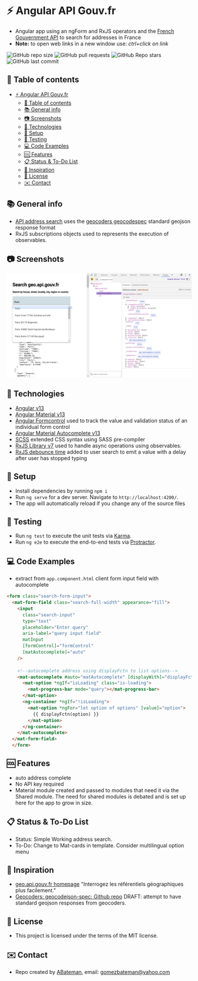 # :zap: Angular API Gouv.fr

* Angular app using an ngForm and RxJS operators and the [French Gouvernment API](https://geo.api.gouv.fr/) to search for addresses in France
* **Note:** to open web links in a new window use: _ctrl+click on link_

![GitHub repo size](https://img.shields.io/github/repo-size/AndrewJBateman/angular-api-gouvfr?style=plastic)
![GitHub pull requests](https://img.shields.io/github/issues-pr/AndrewJBateman/angular-api-gouvfr?style=plastic)
![GitHub Repo stars](https://img.shields.io/github/stars/AndrewJBateman/angular-api-gouvfr?style=plastic)
![GitHub last commit](https://img.shields.io/github/last-commit/AndrewJBateman/angular-api-gouvfr?style=plastic)

## :page_facing_up: Table of contents

* [:zap: Angular API Gouv.fr](#zap-angular-api-gouvfr)
  * [:page_facing_up: Table of contents](#page_facing_up-table-of-contents)
  * [:books: General info](#books-general-info)
  * [:camera: Screenshots](#camera-screenshots)
  * [:signal_strength: Technologies](#signal_strength-technologies)
  * [:floppy_disk: Setup](#floppy_disk-setup)
  * [:flashlight: Testing](#flashlight-testing)
  * [:computer: Code Examples](#computer-code-examples)
  * [:cool: Features](#cool-features)
  * [:clipboard: Status & To-Do List](#clipboard-status--to-do-list)
  * [:clap: Inspiration](#clap-inspiration)
  * [:file_folder: License](#file_folder-license)
  * [:envelope: Contact](#envelope-contact)

## :books: General info

* [API address search](https://geo.api.gouv.fr/adresse) uses the [geocoders geocodespec](https://github.com/geocoders/geocodejson-spec) standard geojson response format
* RxJS subscriptions objects used to represents the execution of observables.

## :camera: Screenshots

![Example screenshot](./img/search.png)

## :signal_strength: Technologies

* [Angular v13](https://angular.io/)
* [Angular Material v13](https://material.angular.io/)
* [Angular Formcontrol](https://angular.io/api/forms/FormControl) used to track the value and validation status of an individual form control
* [Angular Material Autocomplete v13](https://material.angular.io/components/autocomplete/api)
* [SCSS](https://sass-lang.com/guide) extended CSS syntax using SASS pre-compiler
* [RxJS Library v7](https://angular.io/guide/rx-library) used to handle async operations using observables.
* [RxJS debounce time](https://rxjs-dev.firebaseapp.com/api/operators/debounceTime) added to user search to emit a value with a delay after user has stopped typing

## :floppy_disk: Setup

* Install dependencies by running `npm i`
* Run `ng serve` for a dev server. Navigate to `http://localhost:4200/`.
* The app will automatically reload if you change any of the source files

## :flashlight: Testing

* Run `ng test` to execute the unit tests via [Karma](https://karma-runner.github.io).
* Run `ng e2e` to execute the end-to-end tests via [Protractor](http://www.protractortest.org/).

## :computer: Code Examples

* extract from `app.component.html` client form input field with autocomplete

```html
<form class="search-form-input">
  <mat-form-field class="search-full-width" appearance="fill">
    <input
      class="search-input"
      type="text"
      placeholder="Enter query"
      aria-label="query input field"
      matInput
      [formControl]="formControl"
      [matAutocomplete]="auto"
    />

    <!--autocomplete address using displayFctn to list options-->
    <mat-autocomplete #auto="matAutocomplete" [displayWith]="displayFctn">
      <mat-option *ngIf="isLoading" class="is-loading">
        <mat-progress-bar mode="query"></mat-progress-bar>
      </mat-option>
      <ng-container *ngIf="!isLoading">
        <mat-option *ngFor="let option of options" [value]="option">
          {{ displayFctn(option) }}
        </mat-option>
      </ng-container>
    </mat-autocomplete>
  </mat-form-field>
  </form>

```

## :cool: Features

* auto address complete
* No API key required
* Material module created and passed to modules that need it via the Shared module. The need for shared modules is debated and is set up here for the app to grow in size.

## :clipboard: Status & To-Do List

* Status: Simple Working address search.
* To-Do: Change to Mat-cards in template. Consider multilingual option menu

## :clap: Inspiration

* [geo.api.gouv.fr homepage](https://geo.api.gouv.fr/) "Interrogez les référentiels géographiques plus facilement."
* [Geocoders: geocodejson-spec: Github repo](https://github.com/geocoders/geocodejson-spec) DRAFT: attempt to have standard geojson responses from geocoders.

## :file_folder: License

* This project is licensed under the terms of the MIT license.

## :envelope: Contact

* Repo created by [ABateman](https://github.com/AndrewJBateman), email: gomezbateman@yahoo.com
